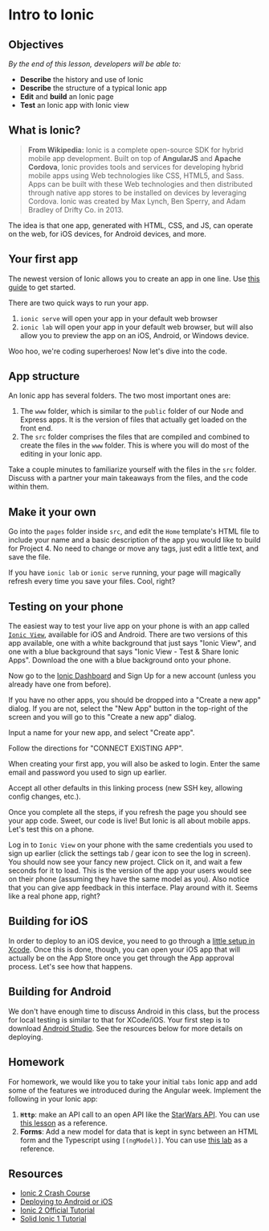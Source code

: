 <!--WDI3 2:34 -->
<!--WDI4 1:43 -->
<!--2:30 5 minutes -->
<!--WDI5 9:08 -->

# Intro to Ionic

## Objectives
*By the end of this lesson, developers will be able to:*

- **Describe** the history and use of Ionic
- **Describe** the structure of a typical Ionic app
- **Edit** and **build** an Ionic page
- **Test** an Ionic app with Ionic view

## What is Ionic?

>**From Wikipedia:** Ionic is a complete open-source SDK for hybrid mobile app development. Built on top of **AngularJS** and **Apache Cordova**, Ionic provides tools and services for developing hybrid mobile apps using Web technologies like CSS, HTML5, and Sass. Apps can be built with these Web technologies and then distributed through native app stores to be installed on devices by leveraging Cordova. Ionic was created by Max Lynch, Ben Sperry, and Adam Bradley of Drifty Co. in 2013.

The idea is that one app, generated with HTML, CSS, and JS, can operate on the web, for iOS devices, for Android devices, and more.

<!--WDI5 9:12 -->
<!--2:38 WDI3 -->
<!--2:35 15 minutes -->

## Your first app

The newest version of Ionic allows you to create an app in one line.  Use [this guide](https://ionicframework.com/getting-started/) to get started.

There are two quick ways to run your app.

1. `ionic serve` will open your app in your default web browser
2. `ionic lab` will open your app in your default web browser, but will also allow you to preview the app on an iOS, Android, or Windows device.

Woo hoo, we're coding superheroes!  Now let's dive into the code.

<!--WDI4 1:48 turning over to devs -->
<!--WDI4 coming back 1:55 -->
<!--WDI5 9:20 -->

<!--2:50 WDI3 -->

## App structure

An Ionic app has several folders.  The two most important ones are:

1. The `www` folder, which is similar to the `public` folder of our Node and Express apps.  It is the version of files that actually get loaded on the front end.
2. The `src` folder comprises the files that are compiled and combined to create the files in the `www` folder.  This is where you will do most of the editing in your Ionic app.

Take a couple minutes to familiarize yourself with the files in the `src` folder.  Discuss with a partner your main takeaways from the files, and the code within them.

<!--WDI4 2:00 turning over to devs -->
<!--WDI4 coming back 2:05  -->
<!--2:57 WDI3-->
<!--WDI5 9:33   -->

## Make it your own

Go into the `pages` folder inside `src`, and edit the `Home` template's HTML file to include your name and a basic description of the app you would like to build for Project 4.  No need to change or move any tags, just edit a little text, and save the file.

If you have `ionic lab` or `ionic serve` running, your page will magically refresh every time you save your files.  Cool, right?

<!--3:00 WDI3 -->
<!--WDI4 2:08 turning over to devs -->
<!--WDI4 coming back 2:11  -->
<!--2:50 15 minutes -->

<!--WDI4 turning over to devs 2:13 -->
<!--WDI4 coming back 2:39, 5 minutes to talk about making a new page -->
<!--WDI4 2:54 coming back from break -->
<!--WDI5 9:37  -->
<!--3:05 15 minutes-->

## Testing on your phone

The easiest way to test your live app on your phone is with an app called [`Ionic View`](https://docs.ionic.io/tools/view/), available for iOS and Android.  There are two versions of this app available, one with a white background that just says "Ionic View", and one with a blue background that says "Ionic View - Test & Share Ionic Apps".  Download the one with a blue background onto your phone.

Now go to the [Ionic Dashboard](https://dashboard.ionicjs.com) and Sign Up for a new account (unless you already have one from before).

If you have no other apps, you should be dropped into a "Create a new app" dialog.  If you are not, select the "New App" button in the top-right of the screen and you will go to this "Create a new app" dialog.

Input a name for your new app, and select "Create app".

Follow the directions for "CONNECT EXISTING APP".

When creating your first app, you will also be asked to login.  Enter the same email and password you used to sign up earlier.

Accept all other defaults in this linking process (new SSH key, allowing config changes, etc.).

Once you complete all the steps, if you refresh the page you should see your app code.  Sweet, our code is live!  But Ionic is all about mobile apps.  Let's test this on a phone.

<!--9:47 WDI5 -->

Log in to `Ionic View` on your phone with the same credentials you used to sign up earlier (click the settings tab / gear icon to see the log in screen).  You should now see your fancy new project.  Click on it, and wait a few seconds for it to load.  This is the version of the app your users would see on their phone (assuming they have the same model as you).  Also notice that you can give app feedback in this interface.  Play around with it.  Seems like a real phone app, right?

<!--3:15 WDI4, intro'd builing for iOS, and left open for independent work...getting passwords and usernames stored in Ionic took a while...I think Ionic just takes a while to update-->

<!--3:20 10 minutes -->

## Building for iOS

In order to deploy to an iOS device, you need to go through a [little setup in Xcode](https://ionicframework.com/docs/intro/deploying/).  Once this is done, though, you can open your iOS app that will actually be on the App Store once you get through the App approval process.  Let's see how that happens.

<!-- Instructor demo the non-setup steps like ionic build, and opening on the phone -->

## Building for Android

We don't have enough time to discuss Android in this class, but the process for local testing is similar to that for XCode/iOS.  Your first step is to download [Android Studio](https://developer.android.com/studio/index.html).  See the resources below for more details on deploying.

<!--WDI5 10:17 turning over to devs -->
## Homework

For homework, we would like you to take your initial `tabs` Ionic app and add some of the features we introduced during the Angular week.  Implement the following in your Ionic app:

1. **`Http`**: make an API call to an open API like the [StarWars API](http://swapi.co/).  You can use [this lesson](https://github.com/den-materials/angular/blob/master/lectures/02-routing-apis/star_wars_api.md) as a reference.
2. **Forms**: Add a new model for data that is kept in sync between an HTML form and the Typescript using `[(ngModel)]`.  You can use [this lab](https://github.com/den-materials/angular/blob/master/lectures/01-angular-basics/05-angular-directives.md) as a reference.

## Resources

- [Ionic 2 Crash Course](https://www.youtube.com/watch?v=O2WiI9QrS5s&feature=youtu.be)
- [Deploying to Android or iOS](https://ionicframework.com/docs/v2/setup/deploying/)
- [Ionic 2 Official Tutorial](https://ionicframework.com/docs/v2/setup/tutorial/)
- [Solid Ionic 1 Tutorial](https://ccoenraets.github.io/ionic-tutorial/)
